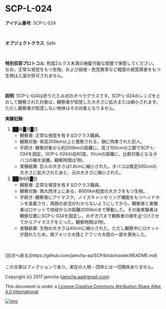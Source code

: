 # SCP-L-024

**アイテム番号**: SCP-L-024  

<br>  

**オブジェクトクラス**: Safe  

<br>  

**特別収容プロトコル**: 照度2ルクス未満の施錠可能な部屋で保管してください。なお，正常な視覚をもつ生物，および弱視・色覚異常など軽度の視覚障害をもつ生物は入室が許可されません。  

<br>  

**説明**: SCP-L-024は折りたたみ式のオペラグラスです。SCP-L-024のレンズをとおして観察された対象は，観察者が知覚した大きさに拡大または縮小されます。ただし観察者が知覚しない物体はその対象となりません。  

**実験記録**:  
1.  ██年█月█日  
    -   観察者: 正常な視覚を有するDクラス職員。
    -   観察対象: 体高200km以上と推察される，鎖に拘束された巨人。
    -   手続き: 観察対象から約200kmの距離に，高さ100cmの三脚でSCP-L-024を固定。SCP-L-024の右60度，10cmの距離に，比較対象となるタバコの箱を設置。観察時間は1秒。
    -   実験結果: 巨人の大きさは1.8cmに縮小された。タバコは推定500cmの大きさに拡大されたあと，元の大きさに縮小された。
2.  ██年6月█日  
    -   観察者: 正常な視覚を有するDクラス職員。
    -   観察対象: 南大西洋上にある，8000km程度の大きさをもつ生物。
    -   手続き: 観察者にアイマスク，ノイズキャンセリング機能をもつヘッドホンを装着させ，周囲の状況がわからないようにしてから，観察者と実験者はロケットで地球からの距離2000kmまで移動した。その後実験者は観察位置にSCP-L-024を固定し，のぞき穴まで観察者の顔を近づけさせてからアイマスクをとった。観察時間は1秒。
    -   実験結果: 生物の大きさは40cmに縮小された。ただし観察中にロケットが揺れたため，南アメリカ大陸とアフリカ大陸の一部を喪失した。

<br>  
<br>  
  [目次へ戻る](https://github.com/jamcha-aa/SCP/blob/master/README.md)  
<br>  
<br>  
この文章はフィクションであり，実在の人物・団体とは一切関係ありません。  

Copyright (c) 2017 jamcha (jamcha.aa@gmail.com).  

This document is under a [License Creative Commons Attribution Share Alike 4.0 International](http://creativecommons.org/licenses/by-sa/4.0/deed)  

[![img](http://i.creativecommons.org/l/by-sa/3.0/80x15.png)](http://creativecommons.org/licenses/by-sa/4.0/deed)